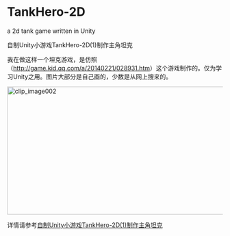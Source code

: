 # TankHero-2D
a 2d tank game written in Unity
<p>自制Unity小游戏TankHero-2D(1)制作主角坦克</p>
<p>我在做这样一个坦克游戏，是仿照（<a href="http://game.kid.qq.com/a/20140221/028931.htm" target="_blank">http://game.kid.qq.com/a/20140221/028931.htm</a>）这个游戏制作的。仅为学习Unity之用。图片大部分是自己画的，少数是从网上搜来的。
<p><a href="http://images.cnitblog.com/blog/383191/201501/290019571755050.png"><img style="display: inline; border: 0px;" title="clip_image002" src="http://images.cnitblog.com/blog/383191/201501/290020023621968.png" alt="clip_image002" width="560" height="299" border="0" /></a></p>
详情请参考<a href="http://www.cnblogs.com/bitzhuwei/p/tank-hero-2d-1-make-tank-hero.html" target="_blank">自制Unity小游戏TankHero-2D(1)制作主角坦克</a>
